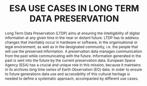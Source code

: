 ---
abstract: Long Term Data Preservation (LTDP) aims at ensuring the intelligibility
  of digital information at any given time in the near or distant future. LTDP has
  to address changes that inevitably occur in hardware or software, in the organisational
  or legal environment, as well as in the designated community, i.e. the people that
  will use the preserved information. A preservation data manages communication from
  the past while communicating with the future. Information generated in the past
  is sent into the future by the current preservation data. European Space Agency
  (ESA) has a crucial and unique role in this mission, because it maintains in its
  archives long time series of Earth Observation (EO) data. In order to ensure to
  future generations data use and accessibility of this cultural heritage is needed
  to define a systematic approach, accompanied by different use cases.
creators:
- Albani, Mirko
- Leone, Rosemarie
- Tona, Calogera
date: null
document_url: https://services.phaidra.univie.ac.at/api/object/o:293846/download
grand_parent: iPRES
institutions: []
keywords:
- ischool
- toronto
- canada
- long term data preservation (ltdp)
- data curation
- esa
- eo data
- preserve data set content (pdsc)
landing_page_url: https://phaidra.univie.ac.at/o:293846
language: eng
layout: publication
license: CC BY-NC-SA 3.0 AT
notes_url: null
parent: iPRES 2012
publication_type: paper
size: 1008905
slides_url: null
source_name: iPRES
stream_url: null
title: ESA USE CASES IN LONG TERM DATA PRESERVATION
year: 2012
---